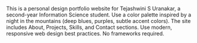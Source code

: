 <!-- Use this file to provide workspace-specific custom instructions to Copilot. For more details, visit https://code.visualstudio.com/docs/copilot/copilot-customization#_use-a-githubcopilotinstructionsmd-file -->

This is a personal design portfolio website for Tejashwini S Uranakar, a second-year Information Science student. Use a color palette inspired by a night in the mountains (deep blues, purples, subtle accent colors). The site includes About, Projects, Skills, and Contact sections. Use modern, responsive web design best practices. No frameworks required.
